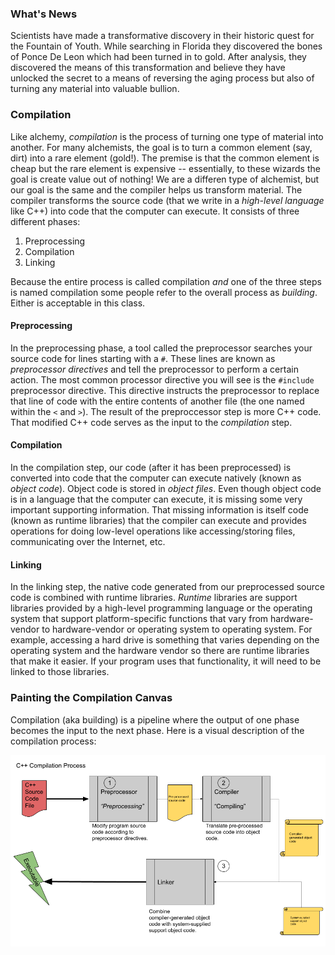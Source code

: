 ### What's News

Scientists have made a transformative discovery in their historic quest for the Fountain of Youth. While searching in Florida they discovered the bones of Ponce De Leon which had been turned in to gold. After analysis, they discovered the means of this transformation and believe they have unlocked the secret to a means of reversing the aging process but also of turning any material into valuable bullion. 

### Compilation

Like alchemy, *compilation* is the process of turning one type of material into another. For many alchemists, the goal is to turn a common element (say, dirt) into a rare element (gold!). The premise is that the common element is cheap but the rare element is expensive -- essentially, to these wizards the goal is create value out of nothing! We are a differen type of alchemist, but our goal is the same and the compiler helps us transform material. The compiler transforms the source code (that we write in a *high-level language* like C++) into code that the computer can execute. It consists of three different phases:

1. Preprocessing
2. Compilation
3. Linking

Because the entire process is called compilation _and_ one of the three steps is named compilation some people refer to the overall process as *building*. Either is acceptable in this class.

#### Preprocessing

In the preprocessing phase, a tool called the preprocessor searches your source code for lines starting with a `#`. These lines are known as _preprocessor directives_ and tell the preprocessor to perform a certain action. The most common processor directive you will see is the `#include` preprocessor directive. This directive instructs the preprocessor to replace that line of code with the entire contents of another file (the one named within the `<` and `>`). The result of the preproccessor step is more C++ code. That modified C++ code serves as the input to the _compilation_ step.

#### Compilation
In the compilation step, our code (after it has been preprocessed) is converted into code that the computer can execute natively (known as _object code_). Object code is stored in _object files_. Even though object code is in a language that the computer can execute, it is missing some very important supporting information. That missing information is itself code (known as runtime libraries) that the compiler can execute and provides operations for doing low-level operations like accessing/storing files, communicating over the Internet, etc.


#### Linking
In the linking step, the native code generated from our preprocessed source code is combined with runtime libraries. _Runtime_ libraries are support libraries provided by a high-level programming language or the operating system that support platform-specific functions that vary from hardware-vendor to hardware-vendor or operating system to operating system. For example, accessing a hard drive is something that varies depending on the operating system and the hardware vendor so there are runtime libraries that make it easier. If your program uses that functionality, it will need to be linked to those libraries.

### Painting the Compilation Canvas

Compilation (aka building) is a pipeline where the output of one phase becomes the input to the next phase. Here is a visual description of the compilation process:

![](./graphics/C%2B%2B%20Compilation%20Process.png)
